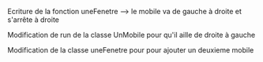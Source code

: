 Ecriture de la fonction uneFenetre 
--> le mobile va de gauche à droite et s'arrête à droite

Modification de run de la classe UnMobile pour qu'il aille de droite à gauche


Modification de la classe uneFenetre pour pour ajouter un deuxieme mobile